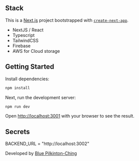 ## Stack

This is a [Next.js](https://nextjs.org/) project bootstrapped with [`create-next-app`](https://github.com/vercel/next.js/tree/canary/packages/create-next-app).

- NextJS / React
- Typescript
- TailwindCSS
- Firebase
- AWS for Cloud storage

## Getting Started

Install dependencies:

```bash
npm install
```

Next, run the development server:

```bash
npm run dev
```

Open [http://localhost:3001](http://localhost:3001) with your browser to see the result.

## Secrets

BACKEND_URL = "http://localhost:3002"

Developed by [Blue Pilkinton-Ching](https://www.bluepc.me)
